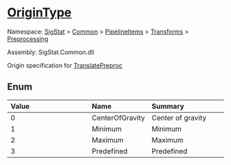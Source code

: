 # [OriginType](./OriginType.md)
Namespace: [SigStat]() > [Common](./../../../README.md) > [PipelineItems]() > [Transforms]() > [Preprocessing](./README.md)

Assembly: SigStat.Common.dll


Origin specification for [TranslatePreproc](https://github.com/hargitomi97/sigstat/blob/master/docs/md/SigStat/Common/PipelineItems/Transforms/Preprocessing/TranslatePreproc.md)

##	Enum

| <span>Value&nbsp;&nbsp;&nbsp;&nbsp;&nbsp;&nbsp;&nbsp;&nbsp;&nbsp;&nbsp;&nbsp;&nbsp;&nbsp;&nbsp;&nbsp;&nbsp;&nbsp;&nbsp;&nbsp;&nbsp;&nbsp;&nbsp;&nbsp;&nbsp;&nbsp;&nbsp;&nbsp;&nbsp;&nbsp;&nbsp;</span> | Name | <span>Summary&nbsp;&nbsp;&nbsp;&nbsp;&nbsp;&nbsp;&nbsp;&nbsp;&nbsp;&nbsp;&nbsp;&nbsp;&nbsp;&nbsp;&nbsp;&nbsp;&nbsp;&nbsp;&nbsp;&nbsp;&nbsp;&nbsp;&nbsp;&nbsp;&nbsp;&nbsp;&nbsp;&nbsp;&nbsp;&nbsp;</span> | 
| :--- | :--- | :--- | 
| 0 | CenterOfGravity | Center of gravity | 
| 1 | Minimum | Minimum | 
| 2 | Maximum | Maximum | 
| 3 | Predefined | Predefined | 


